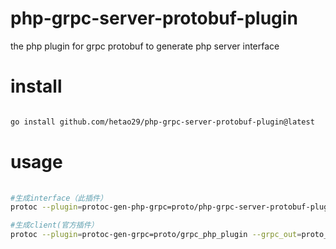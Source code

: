 # php-grpc-server-protobuf-plugin

the php plugin for grpc protobuf to generate php server interface

# install

```bash

go install github.com/hetao29/php-grpc-server-protobuf-plugin@latest

```


# usage

```bash
  
#生成interface（此插件）
protoc --plugin=protoc-gen-php-grpc=proto/php-grpc-server-protobuf-plugin --php-grpc_out=proto_generated --php_out=proto_generated -I proto/ proto/src/*

#生成client(官方插件）
protoc --plugin=protoc-gen-grpc=proto/grpc_php_plugin --grpc_out=proto_generated --php_out=proto_generated -I proto/ proto/src/*

```
